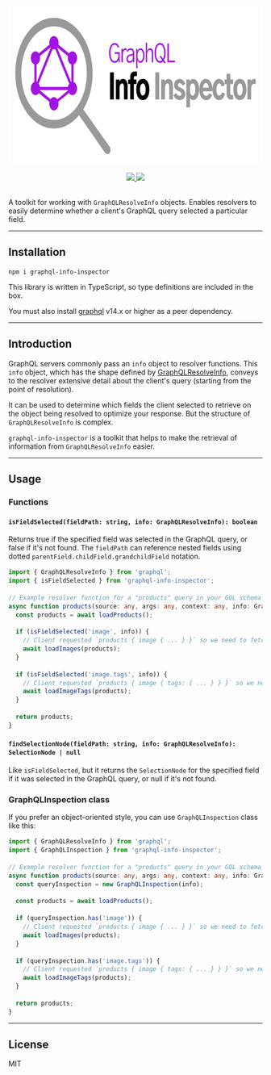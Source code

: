 <div align="center">
  <img src="https://github.com/equalogic/graphql-info-inspector/raw/master/resources/logo@720w.png" width="720" height="309">
  <br>
  <br>
  <a href="https://npmjs.com/package/graphql-info-inspector">
    <img src="https://img.shields.io/npm/v/graphql-info-inspector">
  </a>
  <a href="https://npmjs.com/package/graphql-info-inspector">
    <img src="https://img.shields.io/npm/dy/graphql-info-inspector">
  </a>
  <br>
  <br>
</div>

A toolkit for working with `GraphQLResolveInfo` objects. Enables resolvers to easily determine whether a client's
GraphQL query selected a particular field.

---

## Installation

```
npm i graphql-info-inspector
```

This library is written in TypeScript, so type definitions are included in the box.

You must also install [graphql](https://www.npmjs.com/package/graphql) v14.x or higher as a peer dependency.

---

## Introduction

GraphQL servers commonly pass an `info` object to resolver functions. This `info` object, which has the shape defined by
[GraphQLResolveInfo](https://graphql.org/graphql-js/type/#graphqlobjecttype:~:text=type-,GraphQLResolveInfo,-%3D%20%7B),
conveys to the resolver extensive detail about the client's query (starting from the point of resolution).

It can be used to determine which fields the client selected to retrieve on the object being resolved to optimize your
response. But the structure of `GraphQLResolveInfo` is complex.

`graphql-info-inspector` is a toolkit that helps to make the retrieval of information from `GraphQLResolveInfo` easier.

---

## Usage

### Functions

#### `isFieldSelected(fieldPath: string, info: GraphQLResolveInfo): boolean`

Returns true if the specified field was selected in the GraphQL query, or false if it's not found.
The `fieldPath` can reference nested fields using dotted `parentField.childField.grandchildField` notation.

```ts
import { GraphQLResolveInfo } from 'graphql';
import { isFieldSelected } from 'graphql-info-inspector';

// Example resolver function for a "products" query in your GQL schema
async function products(source: any, args: any, context: any, info: GraphQLResolveInfo): Promise<Product[]> {
  const products = await loadProducts();

  if (isFieldSelected('image', info)) {
    // Client requested `products { image { ... } }` so we need to fetch that data somehow
    await loadImages(products);
  }

  if (isFieldSelected('image.tags', info)) {
    // Client requested `products { image { tags: { ... } } }` so we need to fetch that data as well
    await loadImageTags(products);
  }

  return products;
}
```

#### `findSelectionNode(fieldPath: string, info: GraphQLResolveInfo): SelectionNode | null`

Like `isFieldSelected`, but it returns the `SelectionNode` for the specified field if it was selected in the GraphQL
query, or null if it's not found.

### GraphQLInspection class

If you prefer an object-oriented style, you can use `GraphQLInspection` class like this:

```ts
import { GraphQLResolveInfo } from 'graphql';
import { GraphQLInspection } from 'graphql-info-inspector';

// Example resolver function for a "products" query in your GQL schema
async function products(source: any, args: any, context: any, info: GraphQLResolveInfo): Promise<Product[]> {
  const queryInspection = new GraphQLInspection(info);

  const products = await loadProducts();

  if (queryInspection.has('image')) {
    // Client requested `products { image { ... } }` so we need to fetch that data somehow
    await loadImages(products);
  }

  if (queryInspection.has('image.tags')) {
    // Client requested `products { image { tags: { ... } } }` so we need to fetch that data as well
    await loadImageTags(products);
  }

  return products;
}
```

---

## License

MIT
